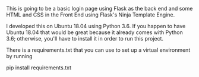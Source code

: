 This is going to be a basic login page using Flask as the back end and some HTML and CSS 
in the Front End using Flask's Ninja Template Engine.

I developed this on Ubuntu 18.04 using Python 3.6. If you happen to have Ubuntu 18.04 that would
be great because it already comes with Python 3.6; otherwise, you'll have to install it in order to
run this project.

There is a requirements.txt that you can use to set up a virtual environment by running

pip install requirements.txt